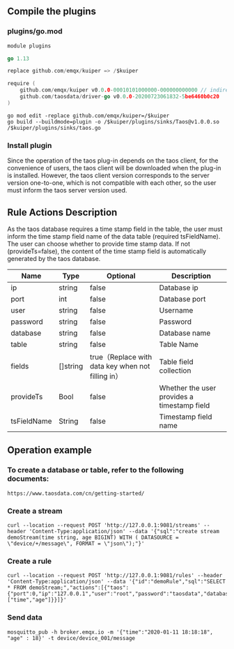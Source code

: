 ## Compile the plugins

### plugins/go.mod

```go
module plugins

go 1.13

replace github.com/emqx/kuiper => /$kuiper

require (
    github.com/emqx/kuiper v0.0.0-00010101000000-000000000000 // indirect
    github.com/taosdata/driver-go v0.0.0-20200723061832-5be6460b0c20
)
```

```shell
go mod edit -replace github.com/emqx/kuiper=/$kuiper
go build --buildmode=plugin -o /$kuiper/plugins/sinks/Taos@v1.0.0.so /$kuiper/plugins/sinks/taos.go
```
### Install plugin
Since the operation of the taos plug-in depends on the taos client, for the convenience of users, the taos client will be downloaded when the plug-in is installed. However, the taos client version corresponds to the server version one-to-one, which is not compatible with each other, so the user must inform the taos server version used.
## Rule Actions Description

As the taos database requires a time stamp field in the table, the user must inform the time stamp field name of the data table (required tsFieldName). The user can choose whether to provide time stamp data. If not (provideTs=false), the content of the time stamp field is automatically generated by the taos database.

| Name        | Type     | Optional                                          | Description                                 |
| ----------- | -------- | ------------------------------------------------- | ------------------------------------------- |
| ip          | string   | false                                             | Database ip                                 |
| port        | int      | false                                             | Database port                               |
| user        | string   | false                                             | Username                                    |
| password    | string   | false                                             | Password                                    |
| database    | string   | false                                             | Database name                               |
| table       | string   | false                                             | Table Name                                  |
| fields      | []string | true（Replace with data key when not filling in） | Table field collection                      |
| provideTs   | Bool     | false                                             | Whether the user provides a timestamp field |
| tsFieldName | String   | false                                             | Timestamp field name                        |

## Operation example

### To create a database or table, refer to the following documents:

```http
https://www.taosdata.com/cn/getting-started/
```

### Create a stream

```curl
curl --location --request POST 'http://127.0.0.1:9081/streams' --header 'Content-Type:application/json' --data '{"sql":"create stream demoStream(time string, age BIGINT) WITH ( DATASOURCE = \"device/+/message\", FORMAT = \"json\");"}'
```

### Create a rule

```curl
curl --location --request POST 'http://127.0.0.1:9081/rules' --header 'Content-Type:application/json' --data '{"id":"demoRule","sql":"SELECT * FROM demoStream;","actions":[{"taos":{"port":0,"ip":"127.0.0.1","user":"root","password":"taosdata","database":"dbName","table":"tableName","fields":["time","age"]}}]}'
```

### Send data

```curl
mosquitto_pub -h broker.emqx.io -m '{"time":"2020-01-11 18:18:18", "age" : 18}' -t device/device_001/message
```


